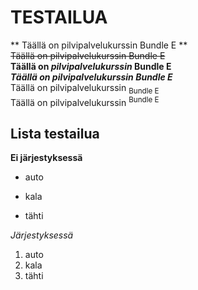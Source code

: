 # TESTAILUA

** Täällä on pilvipalvelukurssin Bundle E **<br>
~~Täällä on pilvipalvelukurssin Bundle E~~<br>
**Täällä on _pilvipalvelukurssin_ Bundle E**<br>
***Täällä on pilvipalvelukurssin Bundle E***<br>
Täällä on pilvipalvelukurssin <sub>Bundle E</sub><br>
Täällä on pilvipalvelukurssin <sup>Bundle E</sup><br>

## Lista testailua

**Ei järjestyksessä**

- auto
* kala
+ tähti

*Järjestyksessä*

1. auto
1. kala
1. tähti